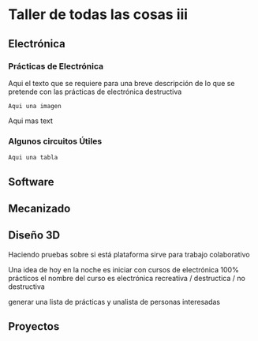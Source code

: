 # Taller de todas las cosas iii

## Electrónica

### Prácticas de Electrónica
Aqui el texto que se requiere para una breve descripción  de lo que se pretende con las prácticas de electrónica destructiva

	Aqui una imagen

Aqui mas text
  
### Algunos circuitos Útiles
	Aqui una tabla 
 
## Software

## Mecanizado

## Diseño 3D


Haciendo pruebas sobre si está plataforma sirve para  trabajo colaborativo

Una idea de hoy en la noche es iniciar con cursos de electrónica 100% prácticos
el nombre del curso es electrónica recreativa / destructica / no destructiva

generar una lista  de prácticas y unalista de personas interesadas

## Proyectos



